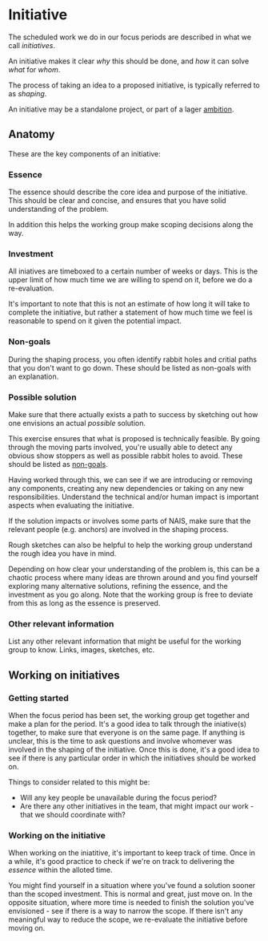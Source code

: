 # Initiative

The scheduled work we do in our focus periods are described in what we call _initiatives_.

An initiative makes it clear _why_ this should be done, and _how_ it can solve _what_ for _whom_. 

The process of taking an idea to a proposed initiative, is typically referred to as _shaping_.

An initiative may be a standalone project, or part of a lager [ambition](ambitions.md).

## Anatomy

These are the key components of an initiative:

### Essence

The essence should describe the core idea and purpose of the initiative.
This should be clear and concise, and ensures that you have solid understanding of the problem. 

In addition this helps the working group make scoping decisions along the way.

### Investment

All iniatives are timeboxed to a certain number of weeks or days. This is the upper limit of how much time we are willing to spend on it, before we do a re-evaluation.

It's important to note that this is not an estimate of how long it will take to complete the initiative, but rather a statement of how much time we feel is reasonable to spend on it given the potential impact.

### Non-goals

During the shaping process, you often identify rabbit holes and critial paths that you don't want to go down. These should be listed as non-goals with an explanation.

### Possible solution

Make sure that there actually exists a path to success by sketching out how one envisions an actual _possible_ solution. 

This exercise ensures that what is proposed is technically feasible. By going through the moving parts involved, you're usually able to detect any obvious show stoppers as well as possible rabbit holes to avoid. These should be listed as [non-goals](#non-goals).

Having worked through this, we can see if we are introducing or removing any components, creating any new dependencies or taking on any new responsibilities. 
Understand the technical and/or human impact is important aspects when evaluating the initiative.

If the solution impacts or involves some parts of NAIS, make sure that the relevant people (e.g. anchors) are involved in the shaping process.

Rough sketches can also be helpful to help the working group understand the rough idea you have in mind.

Depending on how clear your understanding of the problem is, this can be a chaotic process where many ideas are thrown around and you find yourself exploring many alternative solutions, refining the essence, and the investment as you go along.
Note that the working group is free to deviate from this as long as the essence is preserved.


### Other relevant information

List any other relevant information that might be useful for the working group to know. Links, images, sketches, etc.


## Working on initiatives

### Getting started

When the focus period has been set, the working group get together and make a plan for the period. 
It's a good idea to talk through the iniative(s) together, to make sure that everyone is on the same page. If anything is unclear, this is the time to ask questions and involve whomever was involved in the shaping of the initiative.
Once this is done, it's a good idea to see if there is any particular order in which the initiatives should be worked on. 

Things to consider related to this might be:
- Will any key people be unavailable during the focus period?
- Are there any other initiatives in the team, that might impact our work - that we should coordinate with?

### Working on the initiative

When working on the iniatitive, it's important to keep track of time. Once in a while, it's good practice to check if we're on track to delivering the _essence_ within the alloted time. 

You might find yourself in a situation where you've found a solution sooner than the scoped investment. This is normal and great, just move on.
In the opposite situation, where more time is needed to finish the solution you've envisioned - see if there is a way to narrow the scope. If there isn't any meaningful way to reduce the scope, we re-evaluate the initiative before moving on.

